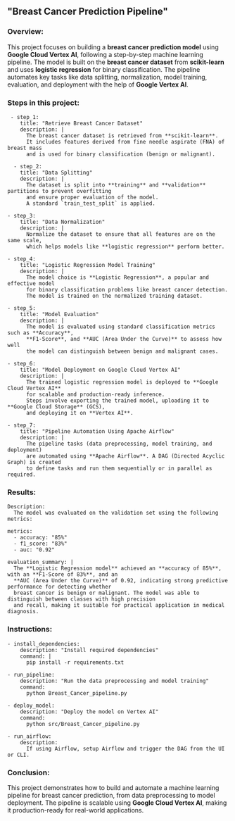 ## "Breast Cancer Prediction Pipeline"
  
  ### Overview: 
  This project focuses on building a **breast cancer prediction model** using **Google Cloud Vertex AI**, 
    following a step-by-step machine learning pipeline. The model is built on the **breast cancer dataset** 
    from **scikit-learn** and uses **logistic regression** for binary classification. 
    The pipeline automates key tasks like data splitting, normalization, model training, evaluation, 
    and deployment with the help of **Google Vertex AI**.

 

  ### Steps in this project:
  
     - step_1:
        title: "Retrieve Breast Cancer Dataset"
        description: |
          The breast cancer dataset is retrieved from **scikit-learn**. 
          It includes features derived from fine needle aspirate (FNA) of breast mass 
          and is used for binary classification (benign or malignant).
    
      - step_2:
        title: "Data Splitting"
        description: |
          The dataset is split into **training** and **validation** partitions to prevent overfitting 
          and ensure proper evaluation of the model. 
          A standard `train_test_split` is applied.
    
    - step_3:
        title: "Data Normalization"
        description: |
          Normalize the dataset to ensure that all features are on the same scale, 
          which helps models like **logistic regression** perform better.
    
    - step_4:
        title: "Logistic Regression Model Training"
        description: |
          The model choice is **Logistic Regression**, a popular and effective model 
          for binary classification problems like breast cancer detection. 
          The model is trained on the normalized training dataset.

    - step_5:
        title: "Model Evaluation"
        description: |
          The model is evaluated using standard classification metrics such as **Accuracy**, 
          **F1-Score**, and **AUC (Area Under the Curve)** to assess how well 
          the model can distinguish between benign and malignant cases.

    - step_6:
        title: "Model Deployment on Google Cloud Vertex AI"
        description: |
          The trained logistic regression model is deployed to **Google Cloud Vertex AI** 
          for scalable and production-ready inference. 
          Steps involve exporting the trained model, uploading it to **Google Cloud Storage** (GCS), 
          and deploying it on **Vertex AI**.

    - step_7:
        title: "Pipeline Automation Using Apache Airflow"
        description: |
          The pipeline tasks (data preprocessing, model training, and deployment) 
          are automated using **Apache Airflow**. A DAG (Directed Acyclic Graph) is created 
          to define tasks and run them sequentially or in parallel as required.


  ### Results:
    Description: 
      The model was evaluated on the validation set using the following metrics:

    metrics:
      - accuracy: "85%"
      - f1_score: "83%"
      - auc: "0.92"

    evaluation_summary: |
      The **Logistic Regression model** achieved an **accuracy of 85%**, with an **F1-Score of 83%**, and an 
      **AUC (Area Under the Curve)** of 0.92, indicating strong predictive performance for detecting whether 
      breast cancer is benign or malignant. The model was able to distinguish between classes with high precision 
      and recall, making it suitable for practical application in medical diagnosis.

  ### Instructions:
  
    - install_dependencies:
        description: "Install required dependencies"
        command: |
          pip install -r requirements.txt

    - run_pipeline:
        description: "Run the data preprocessing and model training"
        command: 
          python Breast_Cancer_pipeline.py

    - deploy_model:
        description: "Deploy the model on Vertex AI"
        command: 
          python src/Breast_Cancer_pipeline.py

    - run_airflow:
        description: 
          If using Airflow, setup Airflow and trigger the DAG from the UI or CLI.

  ### Conclusion: 
  This project demonstrates how to build and automate a machine learning pipeline for breast cancer prediction, 
    from data preprocessing to model deployment. The pipeline is scalable using **Google Cloud Vertex AI**, 
    making it production-ready for real-world applications.

